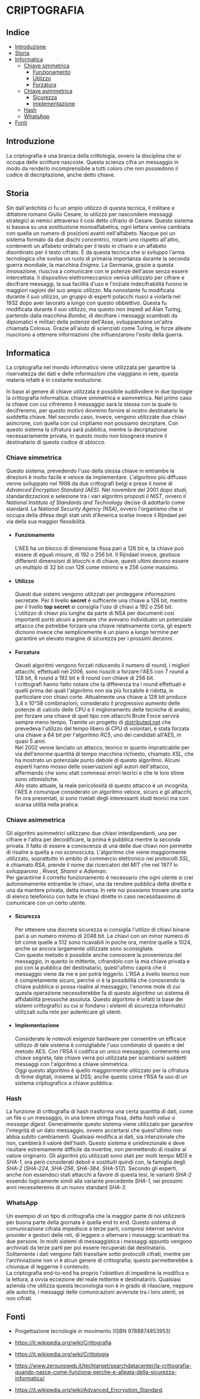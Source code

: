 # CRIPTOGRAFIA

## Indice

- [Introduzione](#Introduzione)
- [Storia](#Storia)
- [Informatica](#Informatica)
  - [Chiave simmetrica](#Chiave-simmetrica)
    - [Funzionamento](#Funzionamento)
    - [Utilizzo](#Utilizzo) 
    - [Forzatura](#Forzatura)
  - [Chiave asimmetrica](#Chiave-asimmetrica)
    - [Sicurezza](#Sicurezza)
    - [Implementazione](#Implementazione)
  - [Hash](#Hash)
  - [WhatsApp](#WhatsApp)
- [Fonti](#Fonti)


## Introduzione

La criptografia è una branca della crittologia, ovvero la disciplina che si occupa delle scritture nascoste. Questa scienza cifra un messaggio in modo da renderlo incomprensibile a tutti coloro che non possiedono il codice di decriptazione, anche detto chiave.


## Storia

Sin dall'antichità ci fu un ampio utilizzo di questa tecnica, il militare e dittatore romano Giulio Cesare, lo utilizzò per nascondere messaggi strategici ai nemici attraverso il così detto cifrario di Cesare. Questo sistema si basava su una sostituzione monoalfabetica, ogni lettera veniva cambiata con quella un numero di posizioni avanti nell'alfabeto. Nacque poi un sistema formato da due dischi concentrici, rotanti uno rispetto all'altro, contenenti un alfabeto ordinato per il testo in chiaro e un alfabeto disordinato per il testo cifrato. È da questa tecnica che si sviluppò l'arma tecnologica che svolse un ruolo di primaria importanza durante la seconda guerra mondiale, la macchina *Enigma*. La Germania, grazie a questa innovazione, riusciva a comunicare con le potenze dell'asse senza essere intercettata. Il dispositivo elettromeccanico veniva utilizzato per cifrare e decifrare messaggi, la sua facilità d'uso e l'iniziale indecifrabilità furono le maggiori ragioni del suo ampio utilizzo. Ma nonostante fu modificata durante il suo utilizzo, un gruppo di esperti polacchi riuscì a violarla nel 1932 dopo aver lavorato a lungo con questo obbiettivo. 
Questa fu modificata durante il suo utilizzo, ma questo non impedì ad Alan Turing, partendo dalla macchina *Bomba*, di decifrare i messaggi scambiati da diplomatici e militari delle potenze dell'Asse, sviluppandone un'altra chiamata Colosus. Grazie all'aiuto di scienziati come Turing, le forze alleate riuscirono a ottenere informazioni che influenzarono l'esito della guerra. <br />


## Informatica

La criptografia nel mondo informatico viene utilizzata per garantire la riservatezza dei dati e delle informazioni che viaggiano in rete, questa materia infatti è in costante evoluzione. 

In base al genere di chiave utilizzata è possibile suddividere in due tipologie la crittografia informatica: chiave simmetrica e asimmetrica. Nel primo caso la chiave con cui cifreremo il messaggio sarà la stessa con la quale lo decifreremo, per questo motivo dovremo fornire al nostro destinatario la suddetta chiave. Nel secondo caso, invece, vengono utilizzate due chiavi asincrone, con quella con cui criptiamo non possiamo decriptare. Con questo sistema la cifratura sarà pubbilca, mentre la decriptazione necessariamente privata, in questo modo non bisognerà munire il destinatario di questo codice di sblocco.


### Chiave simmetrica

Questo sistema, prevedendo l'uso della stessa chiave in entrambe le direzioni è molto facile e veloce da implementare. L'algoritmo più diffusso venne sviluppato nel 1998 da due crittografi belgi e prese il nome di *Advanced Encryption Standard (AES)*. Nel novembre del 2001 dopo studi, standardizzazioni e selezione tra i vari algoritmi proposti il *NIST*, ovvero il *National Institute of Standards and Technology* decise di adottarlo come standard. La *National Security Agency (NSA)*, ovvero l'organismo che si occupa della difesa degli stati uniti d'America scelse invece il Rijndael per via della sua maggior flessibilità.

  - #### Funzionamento
    L'AES ha un blocco di dimensione fissa pari a 128 bit e, la chiave può essere di eguali misure, di 192 o 256 bit. 
    Il Rijndael invece, gestisce differenti dimensioni di blocchi e di chiave, questi ultimi devono essere un multiplo di 32 bit con 128 come minimo e e 256 come massimo.

  - #### Utilizzo
    Questi due sistemi vengono utilizzati per proteggere informazioni secretate. Per il livello **secret** è sufficente una chiave a 128 bit, mentre per il livello **top secret** si consiglia l'uso di chiavi a 192 o 256 bit. L'utilizzo di chiavi più lunghe da parte di NSA per documenti così importanti portò alcuni a pensare che avevano individuato un potenziale attacco che potrebbe forzare una chiave relativamente corta, gli esperti dicnono invece che semplicemente è un piano a lungo termine per garantire un elevato margine di sicurezza per i prossimi decenni. 

  - #### Forzatura
    Qeusti algoritmi vengono forzati riducendo il numero di round, i migliori attacchi, effettuati nel 2006, sono riusciti a forzare l'AES con 7 round a 128 bit, 8 round  a 192 bit e 9 round con chiave di 256 bit.<br />
    I crittografi hanno fatto notare che la differenza tra i round effettuati e quelli prima dei quali l'algoritmo non sia più forzabile è ridotta, in particolare con chiavi corte. Attualmente una chiave a 128 bit produce 3,4 x 10^38 combinazioni, considerato il progressivo aumento delle potenze di calcolo delle CPU e il miglioramento delle tecniche di analisi, per forzare una chiave di quel tipo con attacchi Brute Force servirà sempre meno tempo. Tramite un progetto di [distributed.net](https://www.distributed.net/Main_Page) che prevedeva l'utilizzo del tempo libero di CPU di volontari, è stata forzata una chiave a 64 bit per l'algoritmo *RC5*, uno dei candidati all'AES, in quasi 5 anni. <br />
    Nel 2002 venne lanciato un attacco, teorico in quanto impraticabile per via dell'enorme quantità di tempo macchina richiesto, chiamato *XSL*, che ha mostrato un potenziale punto debole di questo algoritmo. Alcuni esperti hanno mosso delle osservazioni agli autori dell'attacco, affermando che sono stati commessi errori teorici e che le loro stime sono ottimistiche.<br />
    Allo stato attuale, la reale pericolosità di questo attacco è un incognita, l'AES è comunque considerato un algoritmo veloce, sicuro e gli attacchi, fin ora presentati, si sono rivelati degli interessanti studi teorici ma con scarsa utilità nella pratica. 


### Chiave asimmetrica

Gli algoritmi asimmetrici utilizzano due chiavi interdipendenti, una per cifrare e l'altra per decodificare, la prima è pubblica mentre la seconda privata. Il fatto di essere a conoscenza di una delle due chiavi non permette di risalire a quella a noi sconosciuta. L'algoritmo che viene maggiormente utilizzato, soprattutto in ambito di commercio elettronico nei protocolli *SSL*, è chiamato *RSA*, prende il nome dai ricercatori del *MIT* che nel 1977 lo svilupparono , *Rivest, Shamir e Adleman*.<br />
Per garantirne il corretto funzionamento è necessario che ogni utente si crei autonomamente entrambe le chiavi, una da rendere pubblica detta diretta e una da mantere privata, detta inversa. In rete noi possiamo trovare una sorta di elenco telefonico con tutte le chiavi dirette in caso necessitassimo di comunicare con un certo utente.

  - #### Sicurezza
    Per ottenere una discreta sicurezza si consiglia l'utilizo di chiavi binarie pari a un numero minimo di 2048 bit. Le chiavi con un minor numero di bit come quelle a 512 sono ricavabili in poche ora, mentre quelle a 1024, anche se ancora largamente utilizzate sono sconsigliate.<br />
    Con questo metodo è possibile anche conoscere la provenienza del messaggio, in quanto io mittente, cifrandolo con la mia chiave privata e poi con la pubblica del destinatario, quest'ultimo capirà che il messaggio viene da me e poi potrà leggerlo. L'RSA a livello teorico non è completamente sicuro, perché vi è la possibilità che conoscendo la chiave pubblica si possa risalire al messaggio; l'enorme mole di cui questa operazione necessiterebbe fa di questo algoritmo un sistema di affidabilità pressoché assoluta. Questo algoritmo è infatti la base dei sistemi crittografici su cui si fondano i sistemi di sicurezza informatici utilizzati sulla rete per autenticare gli utenti. 

  - #### Implementazione
    Considerate le notevoli esigenze hardware per consentire un efficace utilizzo di tale sistema è consigliabile l'uso combinato di questo e del metodo AES. Con l'RSA il codifica un unico messaggio, contenente una chiave segreta; tale chiave verrà poi utilizzata per scambiarsi suddetti messaggi con l'algoritmo a chiave simmetrica.<br />
    Oggi questo algoritmo è quello maggiormente utilizzato per la cifratura di firme digitali, insieme al DSS; anche questo come l'RSA fa uso di un sistema criptografico a chiave pubblica.

### Hash

La funzione di crittografia di hash trasforma una certa quantità di dati, come un file o un messaggio, in una breve stringa fissa, detta *hash value* o *message digest*. Generalmente questo sistema viene utilizzato per garantire l'integrità di un dato messaggio, ovvero accertarsi che quest'utlimo non abbia subito cambiamenti. Qualsiasi modifica ai dati, sia intenzionale che non, cambierà il valore dell'hash. Questo sistema è unidirezionale e deve risultare estremamente difficile da invertire, non permettendo di risalire al valore originario. Gli algoritmi più utilizzati sono stati per molti tempo *MD5* e *SHA-1*, ora però considerati deboli e sostituiti quindi con, la famiglia degli *SHA-2* (*SHA-224*, *SHA-256*, *SHA-384*, *SHA-512*). Secondo gli esperti, anche non essendoci stati attacchi a favore di questa tesi, le varianti *SHA-2* essendo logicamente simili alla variante precedente *SHA-1*, nei prossimi anni necessiteremo di un nuovo standard *SHA-3*.
  


### WhatsApp

Un esempio di un tipo di crittografia che la maggior parte di noi utilizzerà per buona parte della giornata è quella end to end. Questo sistema di comunicazione cifrata impedisce a terze parti, compresi internet service provider e gestori delle reti, di leggere o alternare i messaggi scambiati tra due persone. In molti sistemi di messaggistica i messaggi appunto vengono archiviati da terze parti per poi essere recuperati dal destinatario. Solitamente i dati vengono fatti transitare sotto protocolli cifrati, mentre per l'archiviazione non vi è alcun genere di crittografia; questo permetterebbe a chiunque di leggerne il contenuto.<br />
La criptografia end-to-end ha proprio l'obiettivo di impedirne la modifica o la lettura, a ovvia eccezione del reale mittente e destinatari/o. Qualsiasi azienda che utilizza questa teconologia non è in grado di rilasciare, neppure alle autorità, i messaggi delle comunicazioni avvenute tra i loro utenti, se non cifrati. 


## Fonti

- Progettazione tecnologie in movimento (ISBN 9788874853953)

- https://it.wikipedia.org/wiki/Crittografia

- https://it.wikipedia.org/wiki/Crittologia

- https://www.zerounoweb.it/techtarget/searchdatacenter/la-crittografia-quando-nasce-come-funziona-perche-e-alleata-della-sicurezza-informatica/

- https://it.wikipedia.org/wiki/Advanced_Encryption_Standard.
